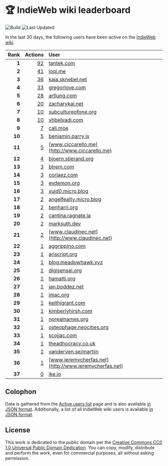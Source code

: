 # 🏆 IndieWeb wiki leaderboard

![Build](https://img.shields.io/github/actions/workflow/status/jgarber623/indieweb-wiki-leaderboard/build.yml?style=for-the-badge)
![Last Updated](https://img.shields.io/badge/last%20updated-3%20February%202025%20at%206:33:08%20UTC-ff5c01?style=for-the-badge)

In the last 30 days, the following users have been active on the [IndieWeb wiki](https://indieweb.org).

| Rank | Actions | User |
|-----:|--------:|:-----|
| **1** | [92](https://indieweb.org/Special:Contributions/Tantek.com) | [tantek.com](http://tantek.com) |
| **2** | [41](https://indieweb.org/Special:Contributions/Loqi.me) | [loqi.me](http://loqi.me) |
| **3** | [36](https://indieweb.org/Special:Contributions/Kaja.sknebel.net) | [kaja.sknebel.net](http://kaja.sknebel.net) |
| **4** | [33](https://indieweb.org/Special:Contributions/Gregorlove.com) | [gregorlove.com](http://gregorlove.com) |
| **5** | [28](https://indieweb.org/Special:Contributions/Artlung.com) | [artlung.com](http://artlung.com) |
| **6** | [20](https://indieweb.org/Special:Contributions/Zacharykai.net) | [zacharykai.net](http://zacharykai.net) |
| **7** | [10](https://indieweb.org/Special:Contributions/Subcultureofone.org) | [subcultureofone.org](http://subcultureofone.org) |
| **8** | [10](https://indieweb.org/Special:Contributions/Vhbelvadi.com) | [vhbelvadi.com](http://vhbelvadi.com) |
| **9** | [7](https://indieweb.org/Special:Contributions/Cali.moe) | [cali.moe](http://cali.moe) |
| **10** | [5](https://indieweb.org/Special:Contributions/Benjamin.parry.is) | [benjamin.parry.is](http://benjamin.parry.is) |
| **11** | [5](https://indieweb.org/Special:Contributions/Www.ciccarello.me) | [www.ciccarello.me](http://www.ciccarello.me) |
| **12** | [4](https://indieweb.org/Special:Contributions/Bjoern.stierand.org) | [bjoern.stierand.org](http://bjoern.stierand.org) |
| **13** | [3](https://indieweb.org/Special:Contributions/Btrem.com) | [btrem.com](http://btrem.com) |
| **14** | [3](https://indieweb.org/Special:Contributions/Corlaez.com) | [corlaez.com](http://corlaez.com) |
| **15** | [3](https://indieweb.org/Special:Contributions/Evdemon.org) | [evdemon.org](http://evdemon.org) |
| **16** | [3](https://indieweb.org/Special:Contributions/Xuid0.micro.blog) | [xuid0.micro.blog](http://xuid0.micro.blog) |
| **17** | [2](https://indieweb.org/Special:Contributions/Angelfealty.micro.blog) | [angelfealty.micro.blog](http://angelfealty.micro.blog) |
| **18** | [2](https://indieweb.org/Special:Contributions/Benharri.org) | [benharri.org](http://benharri.org) |
| **19** | [2](https://indieweb.org/Special:Contributions/Cantina.ragnate.la) | [cantina.ragnate.la](http://cantina.ragnate.la) |
| **20** | [2](https://indieweb.org/Special:Contributions/Marksuth.dev) | [marksuth.dev](http://marksuth.dev) |
| **21** | [2](https://indieweb.org/Special:Contributions/Www.claudinec.net) | [www.claudinec.net](http://www.claudinec.net) |
| **22** | [1](https://indieweb.org/Special:Contributions/Aggrippino.com) | [aggrippino.com](http://aggrippino.com) |
| **23** | [1](https://indieweb.org/Special:Contributions/Ariscript.org) | [ariscript.org](http://ariscript.org) |
| **24** | [1](https://indieweb.org/Special:Contributions/Blog.meadowhawk.xyz) | [blog.meadowhawk.xyz](http://blog.meadowhawk.xyz) |
| **25** | [1](https://indieweb.org/Special:Contributions/Digisensei.org) | [digisensei.org](http://digisensei.org) |
| **26** | [1](https://indieweb.org/Special:Contributions/Hamatti.org) | [hamatti.org](http://hamatti.org) |
| **27** | [1](https://indieweb.org/Special:Contributions/Jan.boddez.net) | [jan.boddez.net](http://jan.boddez.net) |
| **28** | [1](https://indieweb.org/Special:Contributions/Jmac.org) | [jmac.org](http://jmac.org) |
| **29** | [1](https://indieweb.org/Special:Contributions/Keithjgrant.com) | [keithjgrant.com](http://keithjgrant.com) |
| **30** | [1](https://indieweb.org/Special:Contributions/Kimberlyhirsh.com) | [kimberlyhirsh.com](http://kimberlyhirsh.com) |
| **31** | [1](https://indieweb.org/Special:Contributions/Norealnames.org) | [norealnames.org](http://norealnames.org) |
| **32** | [1](https://indieweb.org/Special:Contributions/Osteophage.neocities.org) | [osteophage.neocities.org](http://osteophage.neocities.org) |
| **33** | [1](https://indieweb.org/Special:Contributions/Scojjac.com) | [scojjac.com](http://scojjac.com) |
| **34** | [1](https://indieweb.org/Special:Contributions/Theadhocracy.co.uk) | [theadhocracy.co.uk](http://theadhocracy.co.uk) |
| **35** | [1](https://indieweb.org/Special:Contributions/Vanderven.se_martijn) | [vanderven.se/martijn](http://vanderven.se/martijn) |
| **36** | [1](https://indieweb.org/Special:Contributions/Www.jeremycherfas.net) | [www.jeremycherfas.net](http://www.jeremycherfas.net) |
| **37** | [0](https://indieweb.org/Special:Contributions/Ike.io) | [ike.io](http://ike.io) |


## Colophon

Data is gathered from the [Active users list](https://indieweb.org/Special:ActiveUsers) page and is also available [in JSON format](https://github.com/jgarber623/indieweb-wiki-leaderboard/blob/main/data/leaderboard.json). Additionally, a list of all IndieWeb wiki users is available [in JSON format](https://github.com/jgarber623/indieweb-wiki-leaderboard/blob/main/data/users.json).

## License

This work is dedicated to the public domain per the [Creative Commons CC0 1.0 Universal Public Domain Dedication](https://creativecommons.org/publicdomain/zero/1.0/). You can copy, modify, distribute and perform the work, even for commercial purposes, all without asking permission.

